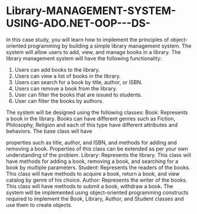 # Library-MANAGEMENT-SYSTEM-USING-ADO.NET-OOP---DS-

In this case study, you will learn how to implement the principles of object-oriented programming
by building a simple library management system. The system will allow users to add, view, and
manage books in a library. The library management system will have the following functionality:

1. Users can add books to the library.
2. Users can view a list of books in the library.
3. Users can search for a book by title, author, or ISBN.
4. Users can remove a book from the library.
5. User can filter the books that are issued to students.
6. User can filter the books by authors.

The system will be designed using the following classes:
Book: Represents a book in the library. Books can have different genres such as Fiction, Philosophy,
Religion and each of this type have different attributes and behaviors. The base class will have

properties such as title, author, and ISBN, and methods for adding and removing a book. Properties
of this class can be extended as per your own understanding of the problem.
Library: Represents the library. This class will have methods for adding a book, removing a book,
and searching for a book by multiple parameters.
Student: Represents the readers of the books. This class will have methods to acquire a book, return
a book, and view catalog by genre of his choice.
Author: Represents the writer of the books. This class will have methods to submit a book,
withdraw a book.
The system will be implemented using object-oriented programming constructs required to
implement the Book, Library, Author, and Student classes and use them to create objects.
